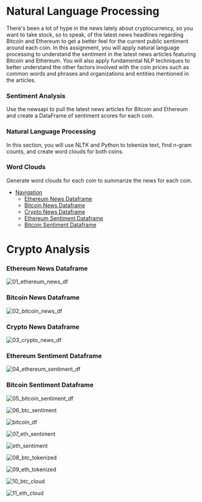 # Natural Language Processing

There's been a lot of hype in the news lately about cryptocurrency, so you want to take stock, so to speak, of the latest news headlines regarding Bitcoin and Ethereum to get a better feel for the current public sentiment around each coin.
In this assignment, you will apply natural language processing to understand the sentiment in the latest news articles featuring Bitcoin and Ethereum. You will also apply fundamental NLP techniques to better understand the other factors involved with the coin prices such as common words and phrases and organizations and entities mentioned in the articles.

### Sentiment Analysis 

Use the newsapi to pull the latest news articles for Bitcoin and Ethereum and create a DataFrame of sentiment scores for each coin.

### Natural Language Processing 

In this section, you will use NLTK and Python to tokenize text, find n-gram counts, and create word clouds for both coins.

### Word Clouds 

Generate word clouds for each coin to summarize the news for each coin.

- [Navigation](#crypto-analysis)
  - [Ethereum News Dataframe](#ethereum-news-dataframe)
  - [Bitcoin News Dataframe](#bitcoin-news-dataframe)
  - [Crypto News Dataframe](#crypto-news-dataframe)
  - [Ethereum Sentiment Dataframe](#ethereum-sentiment-dataframe)
  - [Bitcoin Sentiment Dataframe](#bitcoin-sentiment-dataframe)

# Crypto Analysis

### Ethereum News Dataframe 

![01_ethereum_news_df](https://user-images.githubusercontent.com/95597283/160758827-ce849ad0-ac9f-4cff-a328-b8cbaa803e99.jpg)

### Bitcoin News Dataframe 
![02_bitcoin_news_df](https://user-images.githubusercontent.com/95597283/160758879-1a9e7127-db14-4c00-bb7f-7e310b622bf0.jpg)

### Crypto News Dataframe 
![03_crypto_news_df](https://user-images.githubusercontent.com/95597283/160758955-237b5dfa-bc7d-4dc0-883e-1b6d1364ece5.jpg)

### Ethereum Sentiment Dataframe 
![04_ethereum_sentiment_df](https://user-images.githubusercontent.com/95597283/160758972-4f359257-2ac3-4e31-95c4-eb6288129dbe.jpg)

### Bitcoin Sentiment Dataframe
![05_bitcoin_sentiment_df](https://user-images.githubusercontent.com/95597283/160758981-c4d7abfc-1e9d-4166-a1b5-7b73a30b3863.jpg)

![06_btc_sentiment](https://user-images.githubusercontent.com/95597283/160758991-a6877e1b-1ddc-40bf-91af-99940bed1f85.jpg)

![bitcoin_df](https://user-images.githubusercontent.com/95597283/160759179-35fde433-00ba-4652-9f46-550f2a94d8d4.jpg)

![07_eth_sentiment](https://user-images.githubusercontent.com/95597283/160758995-bcf13341-2731-4b30-8a4c-cf036f93c280.jpg)

![eth_sentiment](https://user-images.githubusercontent.com/95597283/160759204-989a755d-090f-4c2f-9421-df593e5364be.jpg)

![08_btc_tokenized](https://user-images.githubusercontent.com/95597283/160758998-7faa1541-7da1-4a82-81ec-f18f78f8ba1d.jpg)

![09_eth_tokenized](https://user-images.githubusercontent.com/95597283/160759002-81cb38a6-0aab-4d0c-a0fd-d1d3bed6531c.jpg)

![10_btc_cloud](https://user-images.githubusercontent.com/95597283/160759008-e1d6b26c-69ca-443b-8416-9e89fc05dc22.jpg)

![11_eth_cloud](https://user-images.githubusercontent.com/95597283/160759012-d1996ac8-b4f8-42c0-a109-2d57b04e5dd4.jpg)
